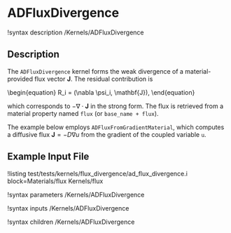 # ADFluxDivergence

!syntax description /Kernels/ADFluxDivergence

## Description

The `ADFluxDivergence` kernel forms the weak divergence of a material-provided
flux vector $\mathbf{J}$. The residual contribution is

\begin{equation}
R_i = (\nabla \psi_i, \mathbf{J}),
\end{equation}

which corresponds to $-\nabla \cdot \mathbf{J}$ in the strong form. The flux is
retrieved from a material property named `flux` (or `base_name + flux`).

The example below employs `ADFluxFromGradientMaterial`, which computes a diffusive
flux $\mathbf{J} = -D\nabla u$ from the gradient of the coupled variable `u`.

## Example Input File

!listing test/tests/kernels/flux_divergence/ad_flux_divergence.i block=Materials/flux Kernels/flux

!syntax parameters /Kernels/ADFluxDivergence

!syntax inputs /Kernels/ADFluxDivergence

!syntax children /Kernels/ADFluxDivergence


